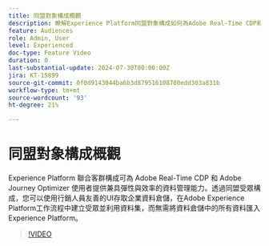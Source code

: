 ```yaml
---
title: 同盟對象構成概觀
description: 瞭解Experience Platform同盟對象構成如何為Adobe Real-Time CDP和Adobe Journey Optimizer使用者提供資料管理的彈性和效率。
feature: Audiences
role: Admin, User
level: Experienced
doc-type: Feature Video
duration: 0
last-substantial-update: 2024-07-30T00:00:00Z
jira: KT-15899
source-git-commit: 0f0d9143044ba6b3d879516108700edd303a831b
workflow-type: tm+mt
source-wordcount: '93'
ht-degree: 21%

---
```



# 同盟對象構成概觀

Experience Platform 聯合客群構成可為 Adobe Real-Time CDP 和 Adobe Journey Optimizer 使用者提供兼具彈性與效率的資料管理能力。透過同盟受眾構成，您可以使用行銷人員友善的UI存取企業資料倉儲，在Adobe Experience Platform工作流程中建立受眾並利用資料集，而無需將資料倉儲中的所有資料匯入Experience Platform。

>[!VIDEO](https://video.tv.adobe.com/v/3432261/?learn=on)
